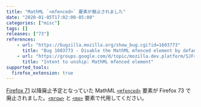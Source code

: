 ```yaml
---
title: "MathML `<mfenced>` 要素が廃止されました"
date: "2020-01-05T17:02:00-05:00"
categories: ["misc"]
tags: []
releases: ["73"]
references:
    - url: "https://bugzilla.mozilla.org/show_bug.cgi?id=1603773"
      title: "Bug 1603773 - Disable the MathML mfenced element by default in all builds"
    - url: "https://groups.google.com/d/topic/mozilla.dev.platform/SJFrpa-UmQk/discussion"
      title: "Intent to unship: MathML mfenced element"
supported_tools:
  firefox_extension: true
---
```

[Firefox 71](https://www.fxsitecompat.dev/ja/docs/2019/various-legacy-mathml-features-have-been-deprecated/) 以降廃止予定となっていた MathML [`<mfenced>`](https://developer.mozilla.org/docs/Web/MathML/Element/mfenced) 要素が Firefox 73 で廃止されました。[`<mrow>`](https://developer.mozilla.org/docs/Web/MathML/Element/mrow) と [`<mo>`](https://developer.mozilla.org/docs/Web/MathML/Element/mo) 要素で代用してください。
